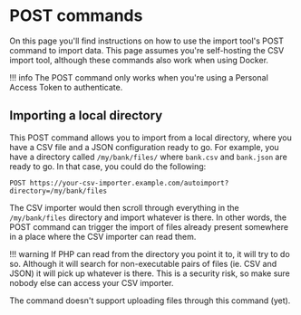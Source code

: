 # POST commands

On this page you'll find instructions on how to use the import tool's POST command to import data. This page assumes you're self-hosting the CSV import tool, although these commands also work when using Docker.

!!! info
    The POST command only works when you're using a Personal Access Token to authenticate.

## Importing a local directory

This POST command allows you to import from a local directory, where you have a CSV file and a JSON configuration ready to go. For example, you have a directory called `/my/bank/files/` where `bank.csv` and `bank.json` are ready to go. In that case, you could do the following:

```
POST https://your-csv-importer.example.com/autoimport?directory=/my/bank/files
```

The CSV importer would then scroll through everything in the `/my/bank/files` directory and import whatever is there. In other words, the POST command can trigger the import of files already present somewhere in a place where the CSV importer can read them.

!!! warning
    If PHP can read from the directory you point it to, it will try to do so. Although it will search for non-executable pairs of files (ie. CSV and JSON) it will pick up whatever is there. This is a security risk, so make sure nobody else can access your CSV importer.

The command doesn't support uploading files through this command (yet).

